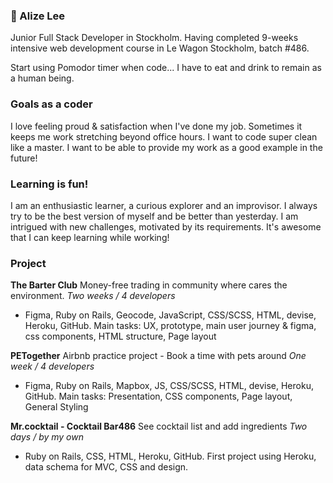 ### 🌱 Alize Lee

Junior Full Stack Developer in Stockholm. Having completed 9-weeks intensive web development course in Le Wagon Stockholm, batch #486. 

Start using Pomodor timer when code... I have to eat and drink to remain as a human being. 

### Goals as a coder

I love feeling proud & satisfaction when I've done my job. Sometimes it keeps me work stretching beyond office hours. I want to code super clean like a master. I want to be able to provide my work as a good example in the future!

### Learning is fun!

I am an enthusiastic learner, a curious explorer and an improvisor. I always try to be the best version of myself and be better than yesterday. I am intrigued with new challenges, motivated by its requirements. It's awesome that I can keep learning while working!

### Project

**The Barter Club**
Money-free trading in community where cares the environment. 
*Two weeks / 4 developers*

- Figma, Ruby on Rails, Geocode, JavaScript, CSS/SCSS, HTML, devise, Heroku, GitHub. Main tasks: UX, prototype, main user journey & figma, css components, HTML structure, Page layout

**PETogether**
Airbnb practice project - Book a time with pets around
*One week / 4 developers*

- Figma, Ruby on Rails, Mapbox, JS, CSS/SCSS, HTML, devise, Heroku, GitHub. Main tasks: Presentation, CSS components, Page layout, General Styling

**Mr.cocktail - Cocktail Bar486**
See cocktail list and add ingredients
*Two days / by my own*

- Ruby on Rails, CSS, HTML, Heroku, GitHub. First project using Heroku, data schema for MVC, CSS and design.
